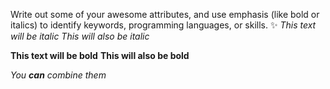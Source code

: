 Write out some of your awesome attributes, and use emphasis (like bold or italics) to identify keywords, programming languages, or skills. :sparkles:
*This text will be italic*
_This will also be italic_

**This text will be bold**
__This will also be bold__

_You **can** combine them_

